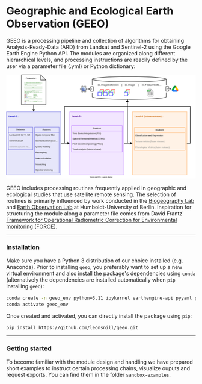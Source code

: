 # Geographic and Ecological Earth Observation (GEEO)
GEEO is a processing pipeline and collection of algorithms for obtaining Analysis-Ready-Data (ARD) from Landsat and Sentinel-2 using the Google Earth Engine Python API.
The modules are organized along different hierarchical levels, and processing instructions are readily defined by the user via a parameter file (.yml) or Python dictionary:

![sample SVG image](geeo/data/fig/geeo_workflow.svg)

GEEO includes processing routines frequently applied in geographic and ecological studies that use satellite remote sensing. The selection of routines is primarily influenced by work conducted in the [Biogeography Lab](https://pages.cms.hu-berlin.de/biogeo/website/) and [Earth Observation Lab](https://eolab.geographie.hu-berlin.de/) at Humboldt-University of Berlin. Inspiration for structuring the module along a parameter file comes from David Frantz' [Framework for Operational Radiometric Correction for Environmental monitoring (FORCE)](https://force-eo.readthedocs.io/en/latest/index.html).

---

### Installation

Make sure you have a Python 3 distribution of our choice installed (e.g. Anaconda). Prior to installing `geeo`, you preferably want to set up a new virtual environment and also install the package's dependencies using `conda` (alternatively the dependencies are installed automatically when `pip` installing `geeo`):

```bash
conda create -n geeo_env python=3.11 ipykernel earthengine-api pyyaml pandas geopandas matplotlib tqdm ipyleaflet ipywidgets gdal scikit-learn
conda activate geeo_env
```

Once created and activated, you can directly install the package using `pip`:

```bash
pip install https://github.com/leonsnill/geeo.git
```

---

### Getting started

To become familiar with the module design and handling we have prepared short examples to instruct certain processing chains, visualize ouputs and request exports. You can find them in the folder `sandbox-examples`. 


